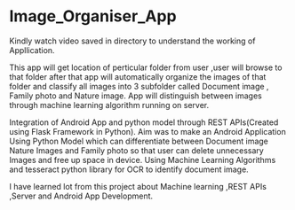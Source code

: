 # Image_Organiser_App

Kindly watch video saved in directory to understand the working of Appllication.

This app will get location of perticular folder from user ,user will browse to that folder after that app will automatically organize the images of that folder and classify all images into 3 subfolder called Document image , Family photo and Nature image. App will distinguish between images through machine learning algorithm running on server.


Integration of Android App and python model through REST APIs(Created using Flask Framework in Python).
Aim was to make an Android Application Using Python Model which can differentiate between Document image
Nature Images and Family photo so that user can delete unnecessary Images and free up space in device.
Using Machine Learning Algorithms and tesseract python library for OCR to identify document image.

I have learned lot from this project about Machine learning ,REST APIs ,Server and Android App Development.
